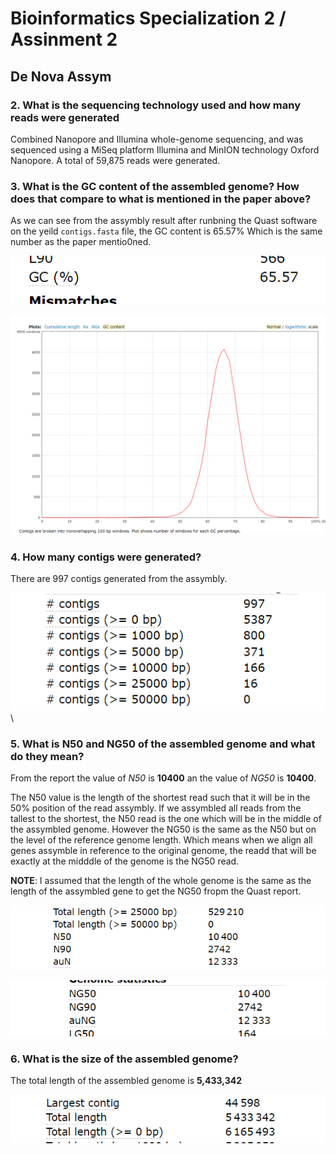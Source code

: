 # Bioinformatics Specialization 2 / Assinment 2

## De Nova Assym

### 2. What is the sequencing technology used and how many reads were generated

Combined Nanopore and Illumina whole-genome sequencing, and was sequenced using a MiSeq platform Illumina and MinION technology Oxford Nanopore. A total of 59,875 reads were generated.

### 3. What is the GC content of the assembled genome? How does that compare to what is mentioned in the paper above?

As we can see from the assymbly result after runbning the Quast software on the yeild `contigs.fasta` file, the GC content is 65.57% Which is the same number as the paper mentio0ned.

![GC content from the report](./images/gc-content-report.png)

![GC content from the report](./images/gc-content-graph.png)

### 4. How many contigs were generated?

There are 997 contigs generated from the assymbly.

![contigs-generated](./images/contigs-stats.png)\

### 5. What is N50 and NG50 of the assembled genome and what do they mean?

From the report the value of *N50* is **10400** an the value of *NG50* is **10400**.

The N50 value is the length of the shortest read such that it will be in the 50% position of the read assymbly. If we assymbled all reads from the tallest to the shortest, the N50 read is the one which will be in the middle of the assymbled genome. However the NG50 is the same as the N50 but on the level of the reference genome length. Which means when we align all genes assymble in reference to the original genome, the readd that will be exactly at the midddle of the genome is the NG50 read.

**NOTE**: I assumed that the length of the whole genome is the same as the length of the assymbled gene to get the NG50 fropm the Quast report.

![N50](./images/n50.png)

![NG50](./images/ng50.png)

### 6. What is the size of the assembled genome?

The total length of the assembled genome is **5,433,342**

![total-length](./images/total-length.png)

